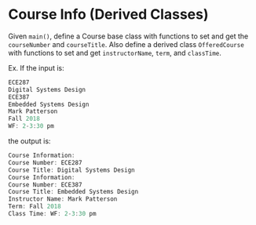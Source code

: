 # Course Info (Derived Classes)

Given `main()`, define a Course base class with functions to set and get the `courseNumber` and `courseTitle`. Also define a derived class `OfferedCourse` with functions to set and get `instructorName`, `term`, and `classTime`.

Ex. If the input is:

```cpp
ECE287
Digital Systems Design
ECE387
Embedded Systems Design
Mark Patterson
Fall 2018
WF: 2-3:30 pm
```

the output is:

```cpp
Course Information:
Course Number: ECE287
Course Title: Digital Systems Design
Course Information:
Course Number: ECE387
Course Title: Embedded Systems Design
Instructor Name: Mark Patterson
Term: Fall 2018
Class Time: WF: 2-3:30 pm
```
